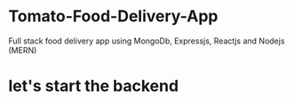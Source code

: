 # Tomato-Food-Delivery-App
Full stack food delivery app using MongoDb, Expressjs, Reactjs and Nodejs (MERN)
# let's start the backend 
